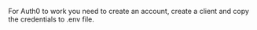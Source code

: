 For Auth0 to work you need to create an account, create a client and copy the credentials to .env file.